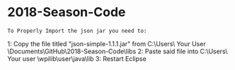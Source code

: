 # 2018-Season-Code

	To Properly Import the json jar you need to:

1: Copy the file titled "json-simple-1.1.1.jar" from C:\Users\ Your User \Documents\GitHub\2018-Season-Code\libs
2: Paste said file into C:\Users\ Your user \wpilib\user\java\lib
3: Restart Eclipse
